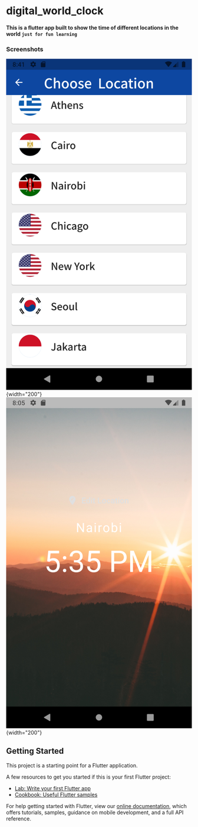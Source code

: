 # digital_world_clock

#### This is a flutter app built to show the time of different locations in the world  `just for fun learning`


### Screenshots

![Places UI](/places.png){width="200"} 
![Location UI](/location.png){width="200"}

## Getting Started

This project is a starting point for a Flutter application.

A few resources to get you started if this is your first Flutter project:

- [Lab: Write your first Flutter app](https://flutter.dev/docs/get-started/codelab)
- [Cookbook: Useful Flutter samples](https://flutter.dev/docs/cookbook)

For help getting started with Flutter, view our
[online documentation](https://flutter.dev/docs), which offers tutorials,
samples, guidance on mobile development, and a full API reference.
